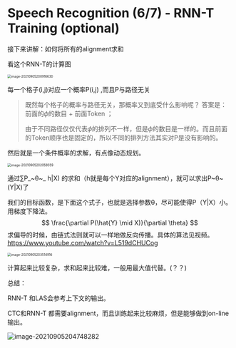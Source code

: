 # Speech Recognition (6/7) - RNN-T Training (optional)

接下来讲解：如何将所有的alignment求和



看这个RNN-T的计算图

<img src="C:\Users\26421\AppData\Roaming\Typora\typora-user-images\image-20210905200916721.png" alt="image-20210905200916630" style="zoom:50%;" />

每一个格子(i,j)对应一个概率P(i,j)  ,而且P与路径无关

>  既然每个格子的概率与路径无关，那概率又到底受什么影响呢？  答案是： 前面的𝜙的数目  +   前面Token ；
>
> 由于不同路径仅仅代表𝜙的排列不一样，但是𝜙的数目是一样的。而且前面的Token顺序也是固定的，所以不同的排列方法其实对P是没有影响的。

然后就是一个条件概率的求解，有点像动态规划。 

<img src="https://gitee.com/pinboy/typora-image/raw/master/img/202109052020622.png" alt="image-20210905202058559" style="zoom:50%;" />

通过∑P_~θ~_ h|X)  的求和（h就是每个Y对应的alignment），就可以求出P~θ~ (Y|X)了

我们的目标函数，是下面这个式子，也就是选择参数θ，尽可能使得P（Y|X）小。用梯度下降法。
$$
\frac{\partial P(\hat{Y} \mid X)}{\partial \theta}
$$
求偏导的时候，由链式法则就可以一样地做反向传播。具体的算法见视频。https://www.youtube.com/watch?v=L519dCHUCog

<img src="https://gitee.com/pinboy/typora-image/raw/master/img/202109052035991.png" alt="image-20210905203514916" style="zoom:50%;" />

计算起来比较复杂，求和起来比较难，一般用最大值代替。(？？)



总结：

RNN-T 和LAS会参考上下文的输出。

CTC和RNN-T 都需要alignment，而且训练起来比较麻烦，但是能够做到on-line输出。

![image-20210905204748282](https://gitee.com/pinboy/typora-image/raw/master/img/202109052047369.png)